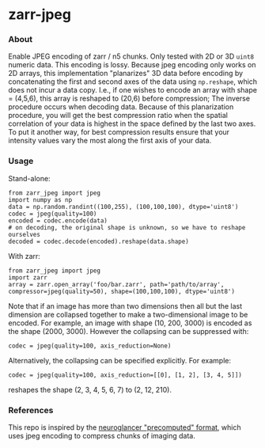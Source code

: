 # zarr-jpeg

### About
Enable JPEG encoding of zarr / n5 chunks. Only tested with 2D or 3D `uint8` numeric data. This encoding is lossy. Because jpeg encoding only works on 2D arrays, this implementation "planarizes" 3D data before encoding by concatenating the first and second axes of the data using `np.reshape`, which does not incur a data copy. I.e., if one wishes to encode an array with shape = (4,5,6), this array is reshaped to (20,6) before compression; The inverse procedure occurs when decoding data. Because of this planarization procedure, you will get the best compression ratio when the spatial correlation of your data is highest in the space defined by the last two axes. To put it another way, for best compression results ensure that your intensity values vary the most along the first axis of your data.

### Usage

Stand-alone:
```python3
from zarr_jpeg import jpeg
import numpy as np
data = np.random.randint((100,255), (100,100,100), dtype='uint8')
codec = jpeg(quality=100)
encoded = codec.encode(data)
# on decoding, the original shape is unknown, so we have to reshape ourselves
decoded = codec.decode(encoded).reshape(data.shape)
```
With zarr:
```python3
from zarr_jpeg import jpeg
import zarr
array = zarr.open_array('foo/bar.zarr', path='path/to/array', compressor=jpeg(quality=50), shape=(100,100,100), dtype='uint8')
```

Note that if an image has more than two dimensions then all but the last dimension are collapsed together to make a two-dimensional image to be encoded.  For example, an image with shape (10, 200, 3000) is encoded as the shape (2000, 3000).  However the collapsing can be suppressed with:

```python3
codec = jpeg(quality=100, axis_reduction=None)
```
Alternatively, the collapsing can be specified explicitly.  For example:
```python3
codec = jpeg(quality=100, axis_reduction=[[0], [1, 2], [3, 4, 5]])
```
reshapes the shape (2, 3, 4, 5, 6, 7) to (2, 12, 210).

### References
This repo is inspired by the [neuroglancer "precomputed" format](https://github.com/google/neuroglancer/blob/master/src/neuroglancer/datasource/precomputed/volume.md), which uses jpeg encoding to compress chunks of imaging data.